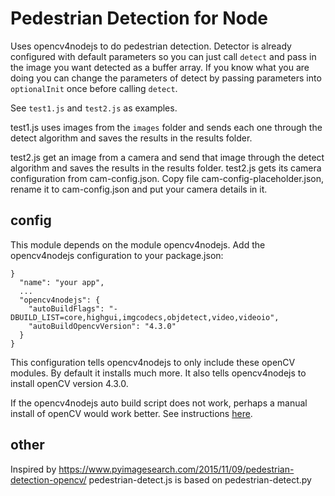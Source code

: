 # Pedestrian Detection for Node

Uses opencv4nodejs to do pedestrian detection. Detector is already configured with default parameters so you can just call `detect` and pass in the image you want detected as a buffer array. If you know what you are doing you can change the parameters of detect by passing parameters into `optionalInit` once before calling `detect`.

See `test1.js` and `test2.js` as examples.

test1.js uses images from the `images` folder and sends each one through the detect algorithm and saves the results in the results folder.

test2.js get an image from a camera and send that image through the detect algorithm and saves the results in the results folder. test2.js gets its camera configuration from cam-config.json. Copy file cam-config-placeholder.json, rename it to cam-config.json and put your camera details in it.

## config
This module depends on the module opencv4nodejs. Add the opencv4nodejs configuration to your package.json:
```
}
  "name": "your app",
  ...
  "opencv4nodejs": {
    "autoBuildFlags": "-DBUILD_LIST=core,highgui,imgcodecs,objdetect,video,videoio",
    "autoBuildOpencvVersion": "4.3.0"
  }
}
```
This configuration tells opencv4nodejs to only include these openCV modules. By default it installs much more. It also tells opencv4nodejs to install openCV version 4.3.0.

If the opencv4nodejs auto build script does not work, perhaps a manual install of openCV would work better. See instructions [here](https://github.com/justadudewhohacks/opencv4nodejs#how-to-install).

## other
Inspired by https://www.pyimagesearch.com/2015/11/09/pedestrian-detection-opencv/
pedestrian-detect.js is based on pedestrian-detect.py
